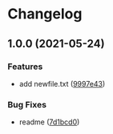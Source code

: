# Changelog

## 1.0.0 (2021-05-24)


### Features

* add newfile.txt ([9997e43](https://www.github.com/tpolekhin/actions-playground/commit/9997e43a38a4de010d2140fe9bc4cea56c091e21))


### Bug Fixes

* readme ([7d1bcd0](https://www.github.com/tpolekhin/actions-playground/commit/7d1bcd0c5a22597cf46e0f5af5f02b81144221d7))

